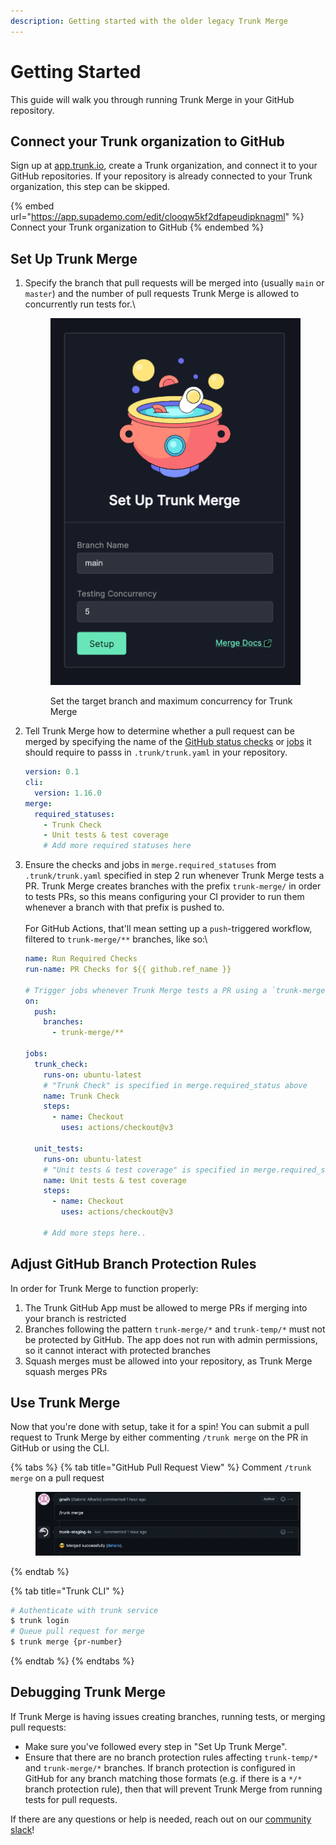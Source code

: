 ```yaml
---
description: Getting started with the older legacy Trunk Merge
---
```


# Getting Started

This guide will walk you through running Trunk Merge in your GitHub repository.

## Connect your Trunk organization to GitHub

Sign up at [app.trunk.io](https://app.trunk.io), create a Trunk organization, and connect it to your GitHub repositories. If your repository is already connected to your Trunk organization, this step can be skipped.

{% embed url="https://app.supademo.com/edit/clooqw5kf2dfapeudipknagml" %}
Connect your Trunk organization to GitHub
{% endembed %}

## Set Up Trunk Merge

1.  Specify the branch that pull requests will be merged into (usually `main` or `master`) and the number of pull requests Trunk Merge is allowed to concurrently run tests for.\\

    <figure><img src="../../../.gitbook/assets/image (6).png" alt=""><figcaption><p>Set the target branch and maximum concurrency for Trunk Merge</p></figcaption></figure>
2.  Tell Trunk Merge how to determine whether a pull request can be merged by specifying the name of the [GitHub status checks](https://docs.github.com/en/pull-requests/collaborating-with-pull-requests/collaborating-on-repositories-with-code-quality-features/about-status-checks) or [jobs](https://docs.github.com/en/actions/learn-github-actions/understanding-github-actions#jobs) it should require to passs in `.trunk/trunk.yaml` in your repository.

    ```yaml
    version: 0.1
    cli:
      version: 1.16.0
    merge:
      required_statuses:
        - Trunk Check
        - Unit tests & test coverage
        # Add more required statuses here
    ```
3.  Ensure the checks and jobs in `merge.required_statuses` from `.trunk/trunk.yaml` specified in step 2 run whenever Trunk Merge tests a PR. Trunk Merge creates branches with the prefix `trunk-merge/` in order to tests PRs, so this means configuring your CI provider to run them whenever a branch with that prefix is pushed to.\
    \
    For GitHub Actions, that'll mean setting up a `push`-triggered workflow, filtered to `trunk-merge/**` branches, like so:\\

    ```yaml
    name: Run Required Checks
    run-name: PR Checks for ${{ github.ref_name }}

    # Trigger jobs whenever Trunk Merge tests a PR using a `trunk-merge/` branch
    on:
      push:
        branches:
          - trunk-merge/**

    jobs:
      trunk_check:
        runs-on: ubuntu-latest
        # "Trunk Check" is specified in merge.required_status above
        name: Trunk Check
        steps:
          - name: Checkout
            uses: actions/checkout@v3

      unit_tests:
        runs-on: ubuntu-latest
        # "Unit tests & test coverage" is specified in merge.required_status above
        name: Unit tests & test coverage
        steps:
          - name: Checkout
            uses: actions/checkout@v3

        # Add more steps here..    
    ```

## Adjust GitHub Branch Protection Rules

In order for Trunk Merge to function properly:

1. The Trunk GitHub App must be allowed to merge PRs if merging into your branch is restricted
2. Branches following the pattern `trunk-merge/*` and `trunk-temp/*` must not be protected by GitHub. The app does not run with admin permissions, so it cannot interact with protected branches
3. Squash merges must be allowed into your repository, as Trunk Merge squash merges PRs

## Use Trunk Merge

Now that you're done with setup, take it for a spin! You can submit a pull request to Trunk Merge by either commenting `/trunk merge` on the PR in GitHub or using the CLI.

{% tabs %}
{% tab title="GitHub Pull Request View" %}
Comment `/trunk merge` on a pull request

<figure><img src="../../../.gitbook/assets/image (26).png" alt=""><figcaption></figcaption></figure>
{% endtab %}

{% tab title="Trunk CLI" %}
```bash
# Authenticate with trunk service
$ trunk login
# Queue pull request for merge
$ trunk merge {pr-number}
```
{% endtab %}
{% endtabs %}

## Debugging Trunk Merge

If Trunk Merge is having issues creating branches, running tests, or merging pull requests:

* Make sure you've followed every step in "Set Up Trunk Merge".
* Ensure that there are no branch protection rules affecting `trunk-temp/*` and `trunk-merge/*` branches. If branch protection is configured in GitHub for any branch matching those formats (e.g. if there is a `*/*` branch protection rule), then that will prevent Trunk Merge from running tests for pull requests.

If there are any questions or help is needed, reach out on our [community slack](https://slack.trunk.io/)!
